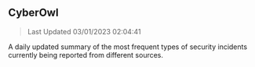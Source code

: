 ## CyberOwl 
> Last Updated 03/01/2023 02:04:41 


A daily updated summary of the most frequent types of security incidents currently being reported from different sources.

